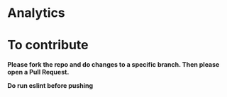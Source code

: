 # Analytics

# **To contribute**
**Please fork the repo and do changes to a specific branch. Then please open a Pull Request.**

**Do run eslint before pushing**
